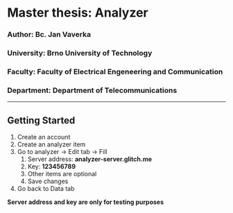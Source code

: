 # **Master thesis: Analyzer**

### **Author:** Bc. Jan Vaverka

### **University:** Brno University of Technology

### **Faculty:** Faculty of Electrical Engeneering and Communication

### **Department:** Department of Telecommunications

---

## Getting Started

1. Create an account
2. Create an analyzer item
3. Go to analyzer → Edit tab → Fill
   1. Server address: **analyzer-server.glitch.me**
   2. Key: **123456789**
   3. Other items are optional
   4. Save changes
4. Go back to Data tab

**Server address and key are only for testing purposes**
